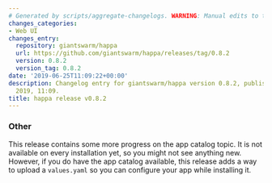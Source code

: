 ```yaml
---
# Generated by scripts/aggregate-changelogs. WARNING: Manual edits to this files will be overwritten.
changes_categories:
- Web UI
changes_entry:
  repository: giantswarm/happa
  url: https://github.com/giantswarm/happa/releases/tag/0.8.2
  version: 0.8.2
  version_tag: 0.8.2
date: '2019-06-25T11:09:22+00:00'
description: Changelog entry for giantswarm/happa version 0.8.2, published on 25 June
  2019, 11:09.
title: happa release v0.8.2
---
```


### Other 
This release contains some more progress on the app catalog topic. It is not available on every installation yet, so you might not see anything new. However, if you do have the app catalog available, this release adds a way to upload a `values.yaml` so you can configure your app while installing it.
